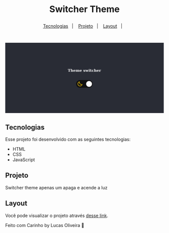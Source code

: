 <h1 align="center">
  <p> Switcher Theme</p>
</h1>

<p align="center">
  <a href="#-tecnologias">Tecnologias</a>&nbsp;&nbsp;&nbsp;|&nbsp;&nbsp;&nbsp;
  <a href="#-projeto">Projeto</a>&nbsp;&nbsp;&nbsp;|&nbsp;&nbsp;&nbsp;
  <a href="#-layout">Layout</a>&nbsp;&nbsp;&nbsp;|&nbsp;&nbsp;&nbsp;
</p>

<br>

<p align="center">
   <img alt="Login & Create" title="Login & Create" src="https://github.com/LuskarDev/SwitcherTheme/blob/main/favicon/Switcher.png" width="720px" />
</p>

## Tecnologias

Esse projeto foi desenvolvido com as seguintes tecnologias:

- HTML
- CSS
- JavaScript

## Projeto
Switcher theme apenas um apaga e acende a luz
## Layout

Você pode visualizar o projeto através [desse link](https://luskardev.github.io/SwitcherTheme/).


Feito com Carinho by Lucas Oliveira :wave:
